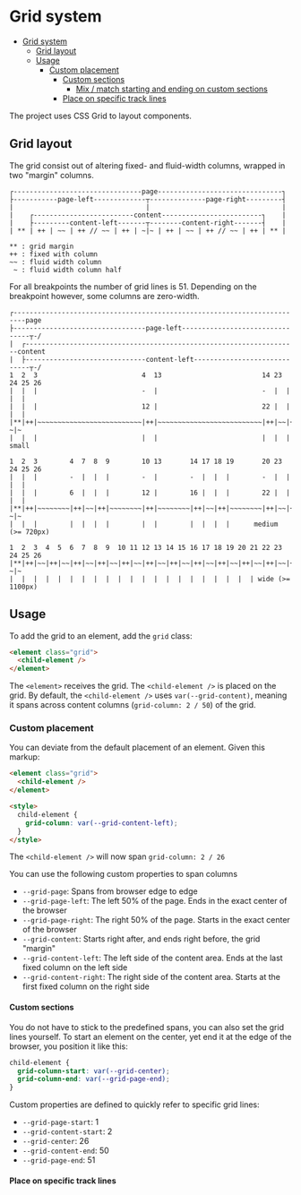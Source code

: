# Grid system

- [Grid system](#grid-system)
  - [Grid layout](#grid-layout)
  - [Usage](#usage)
    - [Custom placement](#custom-placement)
      - [Custom sections](#custom-sections)
        - [Mix / match starting and ending on custom sections](#mix--match-starting-and-ending-on-custom-sections)
      - [Place on specific track lines](#place-on-specific-track-lines)

The project uses CSS Grid to layout components.

## Grid layout

The grid consist out of altering fixed- and fluid-width columns, wrapped in two
"margin" columns.

```
┌--------------------------------page-------------------------------┐
├-----------page-left-------------┬--------------page-right---------┤
|                                 |                                 |
|    ┌-------------------------content-------------------------┐    |
|    ├---------content-left-------┬--------content-right-------┤    |
| ** | ++ | ~~ | ++ // ~~ | ++ | ~|~ | ++ | ~~ | ++ // ~~ | ++ | ** |

** : grid margin
++ : fixed with column
~~ : fluid width column
 ~ : fluid width column half
```

For all breakpoints the number of grid lines is 51. Depending on the breakpoint however,
some columns are zero-width.

```
┌-------------------------------------------------------------------------page
├---------------------------------page-left--------------------------------┬-/
|  ┌--------------------------------------------------------------------content
|  ├------------------------------content-left-----------------------------┬-/
1  2  3                          4  13                         14 23 24 25 26
|  |  |                          -  |                          -  |  |  |  |
|  |  |                          12 |                          22 |  |  |  |
|**|++|~~~~~~~~~~~~~~~~~~~~~~~~~~|++|~~~~~~~~~~~~~~~~~~~~~~~~~~|++|~~|++| ~|~
|  |  |                          |  |                          |  |  |   small

1  2  3        4  7  8  9        10 13       14 17 18 19       20 23 24 25 26
|  |  |        -  |  |  |        -  |        -  |  |  |        -  |  |  |  |
|  |  |        6  |  |  |        12 |        16 |  |  |        22 |  |  |  |
|**|++|~~~~~~~~|++|~~|++|~~~~~~~~|++|~~~~~~~~|++|~~|++|~~~~~~~~|++|~~|++| ~|~
|  |  |        |  |  |  |        |  |        |  |  |  |      medium (>= 720px)

1  2  3  4  5  6  7  8  9  10 11 12 13 14 15 16 17 18 19 20 21 22 23 24 25 26
|**|++|~~|++|~~|++|~~|++|~~|++|~~|++|~~|++|~~|++|~~|++|~~|++|~~|++|~~|++| ~|~
|  |  |  |  |  |  |  |  |  |  |  |  |  |  |  |  |  |  |  |  | wide (>= 1100px)
```

 ##  Usage

To add the grid to an element, add the `grid` class:

```html
<element class="grid">
  <child-element />
</element>
```

The `<element>` receives the grid. The `<child-element />` is placed on the grid.
By default, the `<child-element />` uses `var(--grid-content)`, meaning it spans across content columns (`grid-column: 2 / 50`) of the grid.

### Custom placement

You can deviate from the default placement of an element. Given this markup:

```html
<element class="grid">
  <child-element />
</element>

<style>
  child-element {
    grid-column: var(--grid-content-left);
  }
</style>
```

The `<child-element />` will now span `grid-column: 2 / 26`

You can use the following custom properties to span columns
* `--grid-page`: Spans from browser edge to edge
* `--grid-page-left`: The left 50% of the page. Ends in the exact center of the browser
* `--grid-page-right`: The right 50% of the page. Starts in the exact center of the browser
* `--grid-content`: Starts right after, and ends right before, the grid "margin"
* `--grid-content-left`: The left side of the content area. Ends at the last fixed column on the left side
* `--grid-content-right`: The right side of the content area. Starts at the first fixed column on the right side

#### Custom sections
You do not have to stick to the predefined spans, you can also set the grid lines yourself.
To start an element on the center, yet end it at the edge of the browser,
you position it like this:

```css
child-element {
  grid-column-start: var(--grid-center);
  grid-column-end: var(--grid-page-end);
}
```

Custom properties are defined to quickly refer to specific grid lines:
* `--grid-page-start`: 1
* `--grid-content-start`: 2
* `--grid-center`: 26
* `--grid-content-end`: 50
* `--grid-page-end`: 51

#### Place on specific track lines
